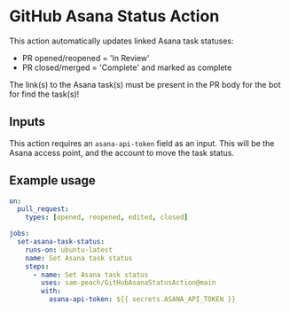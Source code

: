 # GitHub Asana Status Action

This action automatically updates linked Asana task statuses:

- PR opened/reopened = 'In Review'
- PR closed/merged = 'Complete' and marked as complete

The link(s) to the Asana task(s) must be present in the PR body for the bot for find the task(s)!

## Inputs

This action requires an `asana-api-token` field as an input. This will be the Asana access point, and the account to move the task status.

## Example usage

```yaml
on:
  pull_request:
    types: [opened, reopened, edited, closed]

jobs:
  set-asana-task-status:
    runs-on: ubuntu-latest
    name: Set Asana task status
    steps:
      - name: Set Asana task status
        uses: sam-peach/GitHubAsanaStatusAction@main
        with:
          asana-api-token: ${{ secrets.ASANA_API_TOKEN }}
```
